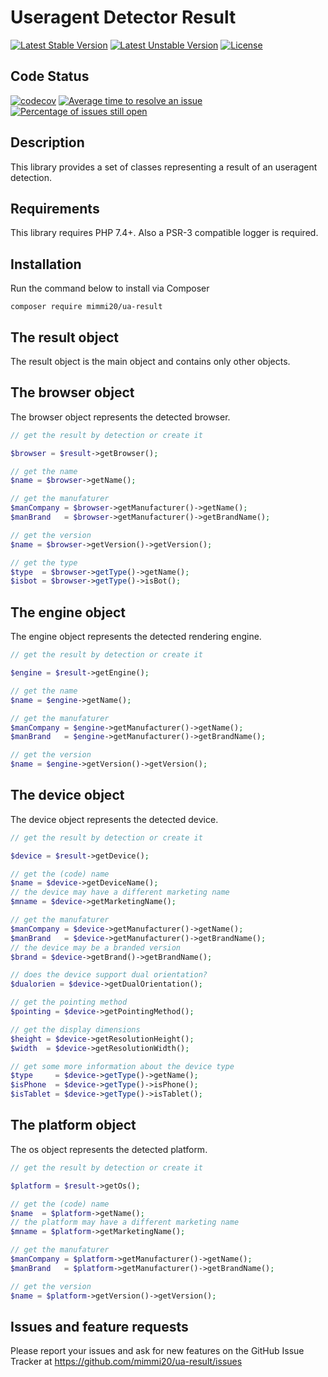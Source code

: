 # Useragent Detector Result

[![Latest Stable Version](https://poser.pugx.org/mimmi20/ua-result/v/stable?format=flat-square)](https://packagist.org/packages/mimmi20/ua-result)
[![Latest Unstable Version](https://poser.pugx.org/mimmi20/ua-result/v/unstable?format=flat-square)](https://packagist.org/packages/mimmi20/ua-result)
[![License](https://poser.pugx.org/mimmi20/ua-result/license?format=flat-square)](https://packagist.org/packages/mimmi20/ua-result)

## Code Status

[![codecov](https://codecov.io/gh/mimmi20/ua-result/branch/master/graph/badge.svg)](https://codecov.io/gh/mimmi20/ua-result)
[![Average time to resolve an issue](https://isitmaintained.com/badge/resolution/mimmi20/ua-result.svg)](https://isitmaintained.com/project/mimmi20/ua-result "Average time to resolve an issue")
[![Percentage of issues still open](https://isitmaintained.com/badge/open/mimmi20/ua-result.svg)](https://isitmaintained.com/project/mimmi20/ua-result "Percentage of issues still open")

## Description

This library provides a set of classes representing a result of an useragent detection.

## Requirements

This library requires PHP 7.4+.
Also a PSR-3 compatible logger is required.

## Installation

Run the command below to install via Composer

```shell
composer require mimmi20/ua-result
```

## The result object

The result object is the main object and contains only other objects.

## The browser object

The browser object represents the detected browser.

```php
// get the result by detection or create it

$browser = $result->getBrowser();

// get the name
$name = $browser->getName();

// get the manufaturer
$manCompany = $browser->getManufacturer()->getName();
$manBrand   = $browser->getManufacturer()->getBrandName();

// get the version
$name = $browser->getVersion()->getVersion();

// get the type
$type  = $browser->getType()->getName();
$isbot = $browser->getType()->isBot();
```

## The engine object

The engine object represents the detected rendering engine.

```php
// get the result by detection or create it

$engine = $result->getEngine();

// get the name
$name = $engine->getName();

// get the manufaturer
$manCompany = $engine->getManufacturer()->getName();
$manBrand   = $engine->getManufacturer()->getBrandName();

// get the version
$name = $engine->getVersion()->getVersion();
```

## The device object

The device object represents the detected device.

```php
// get the result by detection or create it

$device = $result->getDevice();

// get the (code) name
$name = $device->getDeviceName();
// the device may have a different marketing name
$mname = $device->getMarketingName();

// get the manufaturer
$manCompany = $device->getManufacturer()->getName();
$manBrand   = $device->getManufacturer()->getBrandName();
// the device may be a branded version
$brand = $device->getBrand()->getBrandName();

// does the device support dual orientation?
$dualorien = $device->getDualOrientation();

// get the pointing method
$pointing = $device->getPointingMethod();

// get the display dimensions
$height = $device->getResolutionHeight();
$width  = $device->getResolutionWidth();

// get some more information about the device type
$type     = $device->getType()->getName();
$isPhone  = $device->getType()->isPhone();
$isTablet = $device->getType()->isTablet();
```

## The platform object

The os object represents the detected platform.

```php
// get the result by detection or create it

$platform = $result->getOs();

// get the (code) name
$name  = $platform->getName();
// the platform may have a different marketing name
$mname = $platform->getMarketingName();

// get the manufaturer
$manCompany = $platform->getManufacturer()->getName();
$manBrand   = $platform->getManufacturer()->getBrandName();

// get the version
$name = $platform->getVersion()->getVersion();
```

## Issues and feature requests

Please report your issues and ask for new features on the GitHub Issue Tracker
at <https://github.com/mimmi20/ua-result/issues>
